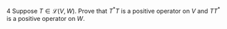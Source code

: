 4 Suppose $T \in \mathcal{L}(V, W)$. Prove that $T^{*} T$ is a positive operator on $V$ and $T T^{*}$ is a positive operator on $W$.
